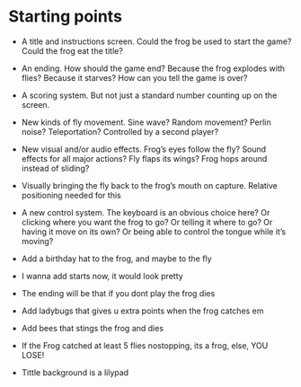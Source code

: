 # Starting points


* A title and instructions screen. Could the frog be used to start the game? Could the frog eat the title?

* An ending. How should the game end? Because the frog explodes with flies? Because it starves? How can you tell the game is over?

* A scoring system. But not just a standard number counting up on the screen.

* New kinds of fly movement. Sine wave? Random movement? Perlin noise? Teleportation? Controlled by a second player?

* New visual and/or audio effects. Frog’s eyes follow the fly? Sound effects for all major actions? Fly flaps its wings? Frog hops around instead of sliding?

* Visually bringing the fly back to the frog’s mouth on capture. Relative positioning needed for this

* A new control system. The keyboard is an obvious choice here? Or clicking where you want the frog to go? Or telling it where to go? Or having it move on its own? Or being able to control the tongue while it’s moving?

* Add a birthday hat to the frog, and maybe to the fly
* I wanna add starts now, it would look pretty
* The ending will be that if you dont play the frog dies
* Add ladybugs that gives u extra points when the frog catches em
* Add bees that stings the frog and dies
* If the Frog catched at least 5 flies nostopping, its a frog, else,  YOU LOSE!
* Tittle background is a lilypad